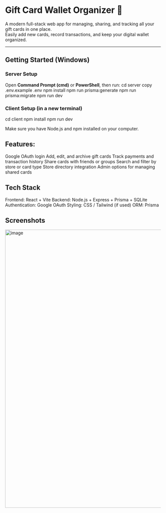 #  Gift Card Wallet Organizer 🎁

A modern full-stack web app for managing, sharing, and tracking all your gift cards in one place.  
Easily add new cards, record transactions, and keep your digital wallet organized.

---

## Getting Started (Windows)

### Server Setup
Open **Command Prompt (cmd)** or **PowerShell**, then run:
cd server
copy .env.example .env
npm install
npm run prisma:generate
npm run prisma:migrate
npm run dev


### Client Setup (in a new terminal)
cd client
npm install
npm run dev

Make sure you have Node.js and npm installed on your computer.

## Features:
 Google OAuth login
 Add, edit, and archive gift cards
 Track payments and transaction history
 Share cards with friends or groups
 Search and filter by store or card type
 Store directory integration
 Admin options for managing shared cards

## Tech Stack
Frontend: React + Vite
Backend: Node.js + Express + Prisma + SQLite
Authentication: Google OAuth
Styling: CSS / Tailwind (if used)
ORM: Prisma

##  Screenshots
<img width="1878" height="897" alt="image" src="https://github.com/user-attachments/assets/7fe3b0b4-a08b-48d6-b5ba-d10eea29e5ff" />
